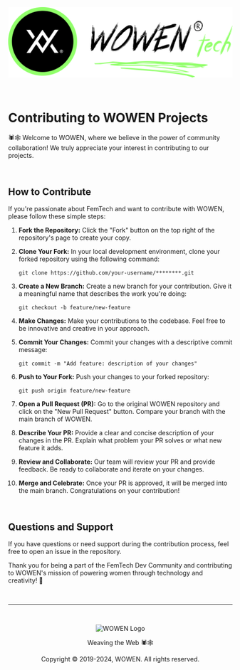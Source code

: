 ![WOWEN Logo](https://github.com/WOWEN-DEV/wowen/blob/main/wowen-tech-repo-logo.svg)

<br>

# Contributing to WOWEN Projects

🕷️🕸️ Welcome to WOWEN, where we believe in the power of community collaboration! We truly appreciate your interest in contributing to our projects.

<br>

## How to Contribute

If you're passionate about FemTech and want to contribute with WOWEN, please follow these simple steps:

1. **Fork the Repository:** Click the "Fork" button on the top right of the repository's page to create your copy.

2. **Clone Your Fork:** In your local development environment, clone your forked repository using the following command:

   ```shell
   git clone https://github.com/your-username/********.git
   
3. **Create a New Branch:** Create a new branch for your contribution. Give it a meaningful name that describes the work you're doing:

   ```shell
   git checkout -b feature/new-feature

4. **Make Changes:** Make your contributions to the codebase. Feel free to be innovative and creative in your approach.

5. **Commit Your Changes:** Commit your changes with a descriptive commit message:

   ```shell
   git commit -m "Add feature: description of your changes"

6. **Push to Your Fork:** Push your changes to your forked repository:

   ```shell
   git push origin feature/new-feature

7. **Open a Pull Request (PR):** Go to the original WOWEN repository and click on the "New Pull Request" button. Compare your branch with the main branch of WOWEN.

8. **Describe Your PR:** Provide a clear and concise description of your changes in the PR. Explain what problem your PR solves or what new feature it adds.

9. **Review and Collaborate:** Our team will review your PR and provide feedback. Be ready to collaborate and iterate on your changes.

10. **Merge and Celebrate:** Once your PR is approved, it will be merged into the main branch. Congratulations on your contribution!

<br>

## Questions and Support

If you have questions or need support during the contribution process, feel free to open an issue in the repository.

Thank you for being a part of the FemTech Dev Community and contributing to WOWEN's mission of powering women through technology and creativity! 🌟

<br>

---

<br>

<p align="center">
  <img src="https://github.com/WOWEN-DEV/wowen/blob/main/wowen-repo-logo.svg" alt="WOWEN Logo" width="30%">
</p>

<p align="center">Weaving the Web 🕷️🕸️</p>
<p align="center">Copyright © 2019-2024, WOWEN. All rights reserved.</p>
